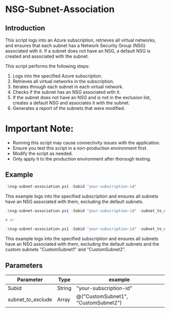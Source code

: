 # NSG-Subnet-Association  

## Introduction  
This script logs into an Azure subscription, retrieves all virtual networks, and ensures that each subnet has a Network Security Group (NSG) associated with it. If a subnet does not have an NSG, a default NSG is created and associated with the subnet.  

This script performs the following steps:  
1. Logs into the specified Azure subscription.
2. Retrieves all virtual networks in the subscription.
3. Iterates through each subnet in each virtual network.
4. Checks if the subnet has an NSG associated with it.
5. If the subnet does not have an NSG and is not in the exclusion list, creates a default NSG and associates it with the subnet.
6. Generates a report of the subnets that were modified.

# Important Note:  
- Running this script may cause connectivity issues with the application.
- Ensure you test this script in a non-production environment first.
- Modify the script as needed.
- Only apply it to the production environment after thorough testing.

## Example

```powershell
.\nsg-subnet-association.ps1 -Subid "your-subscription-id"
```

This example logs into the specified subscription and ensures all subnets have an NSG associated with them, excluding the default subnets.

```powershell
.\nsg-subnet-association.ps1 -Subid "your-subscription-id" -subnet_to_exclude @("CustomSubnet1", "CustomSubnet2")

# or

.\nsg-subnet-association.ps1 -Subid "your-subscription-id" -subnet_to_exclude "CustomSubnet1", "CustomSubnet2"
```  

This example logs into the specified subscription and ensures all subnets have an NSG associated with them, excluding the default subnets and the custom subnets "CustomSubnet1" and "CustomSubnet2".  

## Parameters  

Parameter | Type | example 
--- | --- | ---
Subid | String | "your-subscription-id"
subnet_to_exclude | Array | @("CustomSubnet1", "CustomSubnet2")






